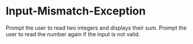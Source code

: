 # Input-Mismatch-Exception
Prompt the user to read two integers and displays their sum. Prompt the user to read the number again if the input is not valid.
